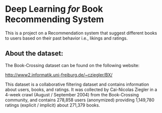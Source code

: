 # Deep Learning $for$ Book Recommending System
This is a project on a Recommendation system that suggest different books to users based on their past behavior i.e., likings and ratings. 
## About the dataset:
The Book-Crossing dataset can be found on the following website:

http://www2.informatik.uni-freiburg.de/~cziegler/BX/

This dataset is a collaborative filtering dataset and contains information about users, books, and ratings. It was collected by Cai-Nicolas Ziegler in a 4-week crawl (August / September 2004) from the Book-Crossing community, and contains 278,858 users (anonymized) providing 1,149,780 ratings (explicit / implicit) about 271,379 books.
